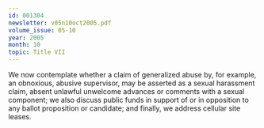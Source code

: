 ```yaml
---
id: 001304
newsletter: v05n10oct2005.pdf
volume_issue: 05-10
year: 2005
month: 10
topic: Title VII
---
```


We now contemplate whether a claim of generalized abuse by, for example, an obnoxious, abusive supervisor, may be asserted as a sexual harassment claim, absent unlawful unwelcome advances or comments with a sexual component; we also discuss public funds in support of or in opposition to any ballot proposition or candidate; and finally, we address cellular site leases.